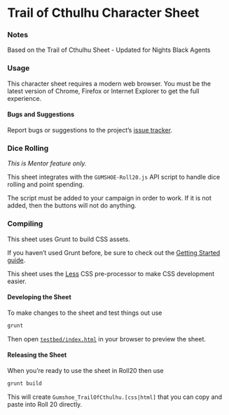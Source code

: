 # Trail of Cthulhu Character Sheet

### Notes

Based on the Trail of Cthulhu Sheet - Updated for Nights Black Agents

### Usage

This character sheet requires a modern web browser. You must be the latest
version of Chrome, Firefox or Internet Explorer to get the full experience.

#### Bugs and Suggestions

Report bugs or suggestions to the project’s [issue
tracker](https://github.com/Ramblurr/roll20-character-sheets/issues).

### Dice Rolling

*This is Mentor feature only.*

This sheet integrates with the `GUMSHOE-Roll20.js` API script to handle
dice rolling and point spending.

The script must be added to your campaign in order to work. If it is not added,
then the buttons will not do anything.

### Compiling

This sheet uses Grunt to build CSS assets.

If you haven’t used Grunt before, be sure to check out the [Getting Started
guide](http://gruntjs.com/getting-started).

This sheet uses the [Less](http://lesscss.org/) CSS pre-processor to make CSS
development easier.

#### Developing the Sheet

To make changes to the sheet and test things out use

```bash
grunt
```

Then open [`testbed/index.html`](testbed/index.html) in your browser to preview
the sheet.

#### Releasing the Sheet

When you’re ready to use the sheet in Roll20 then use

```bash
grunt build
```

This will create `Gumshoe_TrailOfCthulhu.[css|html]` that you can copy and
paste into Roll 20 directly.

